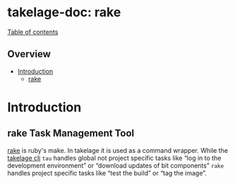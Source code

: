 # takelage-doc: rake

[Table of contents](../../README.md)

## Overview 

- [Introduction](#introduction)
  - [rake](#rake)

<a name="introduction"/>

# Introduction

<a name="rake"/>

## rake Task Management Tool

[rake](https://github.com/ruby/rake) is ruby's make.
In takelage it is used as a command wrapper.
While the 
[takelage cli](https://github.com/geospin-takelage/takelage-cli) 
`tau` handles global not project specific tasks
like “log in to the development environment”
or “download updates of bit components”
`rake` handles project specific tasks like
“test the build” or “tag the image”.

